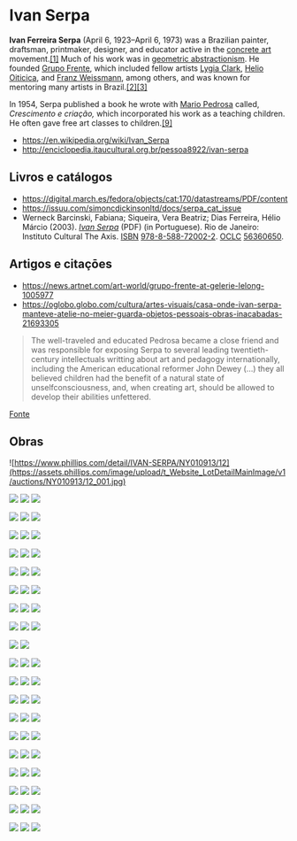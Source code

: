 # Ivan Serpa

**Ivan Ferreira Serpa** (April 6, 1923–April 6, 1973) was a Brazilian painter, draftsman, printmaker, designer, and educator active in the [concrete art](https://en.wikipedia.org/wiki/Concrete_art) movement.[[1]](https://en.wikipedia.org/wiki/Ivan_Serpa#cite_note-OGlobo-HeraldoSerpa-2017-1) Much of his work was in [geometric abstractionism](https://en.wikipedia.org/wiki/Geometric_abstraction). He founded [Grupo Frente](https://en.wikipedia.org/wiki/Grupo_Frente), which included fellow artists [Lygia Clark](https://en.wikipedia.org/wiki/Lygia_Clark), [Helio Oiticica](https://en.wikipedia.org/wiki/Helio_Oiticica), and [Franz Weissmann](https://en.wikipedia.org/wiki/Franz_Weissmann), among others, and was known for mentoring many artists in Brazil.[[2]](https://en.wikipedia.org/wiki/Ivan_Serpa#cite_note-ColdAmerica-2011-2)[[3]](https://en.wikipedia.org/wiki/Ivan_Serpa#cite_note-DickinsonRoundell-PioneeringAbstraction-2012-3)

In 1954, Serpa published a book he wrote with [Mario Pedrosa](https://en.wikipedia.org/w/index.php?title=Mario_Pedrosa&action=edit&redlink=1) called, *Crescimento e criação,* which incorporated his work as a teaching children. He often gave free art classes to children.[[9]](https://en.wikipedia.org/wiki/Ivan_Serpa#cite_note-CrescimentoECriacao-1954-9)

- https://en.wikipedia.org/wiki/Ivan_Serpa
- http://enciclopedia.itaucultural.org.br/pessoa8922/ivan-serpa

## Livros e catálogos

- https://digital.march.es/fedora/objects/cat:170/datastreams/PDF/content
- https://issuu.com/simoncdickinsonltd/docs/serpa_cat_issue
- Werneck Barcinski, Fabiana; Siqueira, Vera Beatriz; Dias Ferreira, Hélio Márcio (2003). [*Ivan Serpa*](https://www.btgpactual.com/home/media/Livro06-Baixa.pdf) (PDF) (in Portuguese). Rio de Janeiro: Instituto Cultural The Axis. [ISBN](https://en.wikipedia.org/wiki/ISBN_(identifier)) [978-8-588-72002-2](https://en.wikipedia.org/wiki/Special:BookSources/978-8-588-72002-2). [OCLC](https://en.wikipedia.org/wiki/OCLC_(identifier)) [56360650](https://www.worldcat.org/oclc/56360650).

## Artigos e citaçōes

- https://news.artnet.com/art-world/grupo-frente-at-gelerie-lelong-1005977
- https://oglobo.globo.com/cultura/artes-visuais/casa-onde-ivan-serpa-manteve-atelie-no-meier-guarda-objetos-pessoais-obras-inacabadas-21693305

> The well-traveled and educated Pedrosa became a close friend and was responsible for exposing Serpa to several leading twentieth-century intellectuals writting about art and pedagogy internationally, including the American educational reformer John Dewey (…) they all believed children had the benefit of a natural state of unselfconsciousness, and, when creating art, should be allowed to develop their abilities unfettered.

[Fonte](https://issuu.com/simoncdickinsonltd/docs/serpa_cat_issue)

## Obras

<row>

![https://www.phillips.com/detail/IVAN-SERPA/NY010913/12](https://assets.phillips.com/image/upload/t_Website_LotDetailMainImage/v1/auctions/NY010913/12_001.jpg)

</row>

<row>

![](s_A5EAD1F1F1E97AA0FD7E1F2D9AAFDF85B97BEA1005EF745F0E9A5B9A9269517B_1598109796894_Screenshot+2020-08-22+at+16.11.20.png)
![](s_A5EAD1F1F1E97AA0FD7E1F2D9AAFDF85B97BEA1005EF745F0E9A5B9A9269517B_1598109803880_Screenshot+2020-08-22+at+16.11.42.png)
![](s_A5EAD1F1F1E97AA0FD7E1F2D9AAFDF85B97BEA1005EF745F0E9A5B9A9269517B_1598109785314_Screenshot+2020-08-22+at+16.12.31.png)

</row>

<row>

![](s_A5EAD1F1F1E97AA0FD7E1F2D9AAFDF85B97BEA1005EF745F0E9A5B9A9269517B_1598109785112_Screenshot+2020-08-22+at+16.12.41.png)
![](s_A5EAD1F1F1E97AA0FD7E1F2D9AAFDF85B97BEA1005EF745F0E9A5B9A9269517B_1598109785391_Screenshot+2020-08-22+at+16.12.51.png)
![](s_A5EAD1F1F1E97AA0FD7E1F2D9AAFDF85B97BEA1005EF745F0E9A5B9A9269517B_1598109784890_Screenshot+2020-08-22+at+16.13.01.png)

</row>

<row>

![](s_A5EAD1F1F1E97AA0FD7E1F2D9AAFDF85B97BEA1005EF745F0E9A5B9A9269517B_1598109785826_Screenshot+2020-08-22+at+16.13.17.png)
![](s_A5EAD1F1F1E97AA0FD7E1F2D9AAFDF85B97BEA1005EF745F0E9A5B9A9269517B_1598109786073_Screenshot+2020-08-22+at+16.13.24.png)
![](s_A5EAD1F1F1E97AA0FD7E1F2D9AAFDF85B97BEA1005EF745F0E9A5B9A9269517B_1598109798582_Screenshot+2020-08-22+at+16.13.35.png)

</row>

<row>

![](s_A5EAD1F1F1E97AA0FD7E1F2D9AAFDF85B97BEA1005EF745F0E9A5B9A9269517B_1598109789684_Screenshot+2020-08-22+at+16.13.55.png)
![](s_A5EAD1F1F1E97AA0FD7E1F2D9AAFDF85B97BEA1005EF745F0E9A5B9A9269517B_1598109790698_Screenshot+2020-08-22+at+16.14.02.png)
![](s_A5EAD1F1F1E97AA0FD7E1F2D9AAFDF85B97BEA1005EF745F0E9A5B9A9269517B_1598109793751_Screenshot+2020-08-22+at+16.14.11.png)

</row>

<row>

![](s_A5EAD1F1F1E97AA0FD7E1F2D9AAFDF85B97BEA1005EF745F0E9A5B9A9269517B_1598109790534_Screenshot+2020-08-22+at+16.14.19.png)
![](s_A5EAD1F1F1E97AA0FD7E1F2D9AAFDF85B97BEA1005EF745F0E9A5B9A9269517B_1598109787411_Screenshot+2020-08-22+at+16.14.42.png)
![](s_A5EAD1F1F1E97AA0FD7E1F2D9AAFDF85B97BEA1005EF745F0E9A5B9A9269517B_1598109787660_Screenshot+2020-08-22+at+16.14.54.png)

</row>

<row>

![](s_A5EAD1F1F1E97AA0FD7E1F2D9AAFDF85B97BEA1005EF745F0E9A5B9A9269517B_1598109791955_Screenshot+2020-08-22+at+16.15.09.png)
![](s_A5EAD1F1F1E97AA0FD7E1F2D9AAFDF85B97BEA1005EF745F0E9A5B9A9269517B_1598109789155_Screenshot+2020-08-22+at+16.15.24.png)
![](s_A5EAD1F1F1E97AA0FD7E1F2D9AAFDF85B97BEA1005EF745F0E9A5B9A9269517B_1598109787843_Screenshot+2020-08-22+at+16.15.31.png)

</row>

<row>

![](s_A5EAD1F1F1E97AA0FD7E1F2D9AAFDF85B97BEA1005EF745F0E9A5B9A9269517B_1598109798729_Screenshot+2020-08-22+at+16.16.29.png)
![](s_A5EAD1F1F1E97AA0FD7E1F2D9AAFDF85B97BEA1005EF745F0E9A5B9A9269517B_1598109788008_Screenshot+2020-08-22+at+16.16.42.png)
![](s_A5EAD1F1F1E97AA0FD7E1F2D9AAFDF85B97BEA1005EF745F0E9A5B9A9269517B_1598109786303_Screenshot+2020-08-22+at+16.18.01.png)

</row>

<row>

![](s_A5EAD1F1F1E97AA0FD7E1F2D9AAFDF85B97BEA1005EF745F0E9A5B9A9269517B_1598109799847_Screenshot+2020-08-22+at+16.19.02.png)
![](s_A5EAD1F1F1E97AA0FD7E1F2D9AAFDF85B97BEA1005EF745F0E9A5B9A9269517B_1598109801397_Screenshot+2020-08-22+at+16.19.12.png)
![](s_A5EAD1F1F1E97AA0FD7E1F2D9AAFDF85B97BEA1005EF745F0E9A5B9A9269517B_1598109795340_Screenshot+2020-08-22+at+16.21.07.png)

</row>

<row>

![](s_A5EAD1F1F1E97AA0FD7E1F2D9AAFDF85B97BEA1005EF745F0E9A5B9A9269517B_1598109794385_Screenshot+2020-08-22+at+16.22.15.png)
![](s_A5EAD1F1F1E97AA0FD7E1F2D9AAFDF85B97BEA1005EF745F0E9A5B9A9269517B_1598109953126_Screenshot+2020-08-22+at+16.19.28.png)

</row>

<row>

![](s_A5EAD1F1F1E97AA0FD7E1F2D9AAFDF85B97BEA1005EF745F0E9A5B9A9269517B_1598112975081_Screenshot+2020-08-22+at+17.06.13.png)
![](s_A5EAD1F1F1E97AA0FD7E1F2D9AAFDF85B97BEA1005EF745F0E9A5B9A9269517B_1598112976927_Screenshot+2020-08-22+at+17.04.44.png)
![](s_A5EAD1F1F1E97AA0FD7E1F2D9AAFDF85B97BEA1005EF745F0E9A5B9A9269517B_1598112980593_Screenshot+2020-08-22+at+17.04.09.png)

</row>

<row>

![](s_A5EAD1F1F1E97AA0FD7E1F2D9AAFDF85B97BEA1005EF745F0E9A5B9A9269517B_1598112977186_Screenshot+2020-08-22+at+17.08.46.png)
![](s_A5EAD1F1F1E97AA0FD7E1F2D9AAFDF85B97BEA1005EF745F0E9A5B9A9269517B_1598112968596_Screenshot+2020-08-22+at+17.10.14.png)
![](s_A5EAD1F1F1E97AA0FD7E1F2D9AAFDF85B97BEA1005EF745F0E9A5B9A9269517B_1598113028683_Screenshot+2020-08-22+at+17.14.43.png)

</row>

<row>

![](s_A5EAD1F1F1E97AA0FD7E1F2D9AAFDF85B97BEA1005EF745F0E9A5B9A9269517B_1598112966757_Screenshot+2020-08-22+at+17.10.59.png)
![](s_A5EAD1F1F1E97AA0FD7E1F2D9AAFDF85B97BEA1005EF745F0E9A5B9A9269517B_1598112976094_Screenshot+2020-08-22+at+17.11.16.png)
![](s_A5EAD1F1F1E97AA0FD7E1F2D9AAFDF85B97BEA1005EF745F0E9A5B9A9269517B_1598112966258_Screenshot+2020-08-22+at+17.12.07.png)

</row>

<row>

![](s_A5EAD1F1F1E97AA0FD7E1F2D9AAFDF85B97BEA1005EF745F0E9A5B9A9269517B_1598112966335_Screenshot+2020-08-22+at+17.12.15.png)
![](s_A5EAD1F1F1E97AA0FD7E1F2D9AAFDF85B97BEA1005EF745F0E9A5B9A9269517B_1598112972564_Screenshot+2020-08-22+at+17.12.52.png)
![](s_A5EAD1F1F1E97AA0FD7E1F2D9AAFDF85B97BEA1005EF745F0E9A5B9A9269517B_1598112969514_Screenshot+2020-08-22+at+17.13.06.png)

</row>

<row>

![](s_A5EAD1F1F1E97AA0FD7E1F2D9AAFDF85B97BEA1005EF745F0E9A5B9A9269517B_1598112966424_Screenshot+2020-08-22+at+17.13.49.png)
![](s_A5EAD1F1F1E97AA0FD7E1F2D9AAFDF85B97BEA1005EF745F0E9A5B9A9269517B_1598112966007_Screenshot+2020-08-22+at+17.14.06.png)
![](s_A5EAD1F1F1E97AA0FD7E1F2D9AAFDF85B97BEA1005EF745F0E9A5B9A9269517B_1598112980792_Screenshot+2020-08-22+at+17.08.15.png)

</row>

<row>

![](s_A5EAD1F1F1E97AA0FD7E1F2D9AAFDF85B97BEA1005EF745F0E9A5B9A9269517B_1598112976253_Screenshot+2020-08-22+at+17.08.22.png)
![](s_A5EAD1F1F1E97AA0FD7E1F2D9AAFDF85B97BEA1005EF745F0E9A5B9A9269517B_1598112968723_Screenshot+2020-08-22+at+17.08.30.png)
![](s_A5EAD1F1F1E97AA0FD7E1F2D9AAFDF85B97BEA1005EF745F0E9A5B9A9269517B_1598112965234_Screenshot+2020-08-22+at+17.11.34.png)

</row>

<row>

![](s_A5EAD1F1F1E97AA0FD7E1F2D9AAFDF85B97BEA1005EF745F0E9A5B9A9269517B_1598112972718_Screenshot+2020-08-22+at+17.11.44.png)
![](s_A5EAD1F1F1E97AA0FD7E1F2D9AAFDF85B97BEA1005EF745F0E9A5B9A9269517B_1598112966861_Screenshot+2020-08-22+at+17.07.20.png)
![](s_A5EAD1F1F1E97AA0FD7E1F2D9AAFDF85B97BEA1005EF745F0E9A5B9A9269517B_1598112965596_Screenshot+2020-08-22+at+17.07.44.png)

</row>

<row>

![](s_A5EAD1F1F1E97AA0FD7E1F2D9AAFDF85B97BEA1005EF745F0E9A5B9A9269517B_1598112966507_Screenshot+2020-08-22+at+17.07.54.png)
![](s_A5EAD1F1F1E97AA0FD7E1F2D9AAFDF85B97BEA1005EF745F0E9A5B9A9269517B_1598112976414_Screenshot+2020-08-22+at+17.02.25.png)
![](s_A5EAD1F1F1E97AA0FD7E1F2D9AAFDF85B97BEA1005EF745F0E9A5B9A9269517B_1598112966930_Screenshot+2020-08-22+at+17.06.59.png)

</row>

<row>

![](s_A5EAD1F1F1E97AA0FD7E1F2D9AAFDF85B97BEA1005EF745F0E9A5B9A9269517B_1598112965450_Screenshot+2020-08-22+at+17.07.28.png)
![](s_A5EAD1F1F1E97AA0FD7E1F2D9AAFDF85B97BEA1005EF745F0E9A5B9A9269517B_1598112967518_Screenshot+2020-08-22+at+17.06.51.png)
![](s_A5EAD1F1F1E97AA0FD7E1F2D9AAFDF85B97BEA1005EF745F0E9A5B9A9269517B_1598112965284_Screenshot+2020-08-22+at+17.00.09.png)

</row>

<row>

![](s_A5EAD1F1F1E97AA0FD7E1F2D9AAFDF85B97BEA1005EF745F0E9A5B9A9269517B_1598112965864_Screenshot+2020-08-22+at+17.00.01.png)
![](s_A5EAD1F1F1E97AA0FD7E1F2D9AAFDF85B97BEA1005EF745F0E9A5B9A9269517B_1598112978034_Screenshot+2020-08-22+at+17.01.48.png)
![](s_A5EAD1F1F1E97AA0FD7E1F2D9AAFDF85B97BEA1005EF745F0E9A5B9A9269517B_1598112973936_Screenshot+2020-08-22+at+17.06.04.png)

</row>
